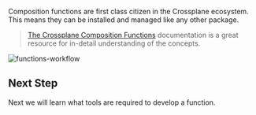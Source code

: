 Composition functions are first class citizen in the Crossplane ecosystem. This
means they can be installed and managed like any other package.

> [The Crossplane Composition Functions](https://github.com/crossplane-contrib/provider-nop) documentation is a great resource for
> in-detail understanding of the concepts.

![functions-workflow](http://www.plantuml.com/plantuml/proxy?cache=yes&src=https://raw.githubusercontent.com/Piotr1215/dca-prep-kit/master/diagrams/crossplane-functions-sequence.puml&fmt=png)

## Next Step

Next we will learn what tools are required to develop a function.
